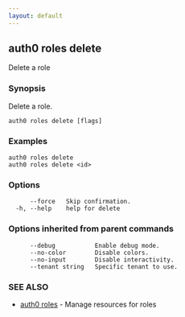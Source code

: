 ```yaml
---
layout: default
---
```

## auth0 roles delete

Delete a role

### Synopsis

Delete a role.

```
auth0 roles delete [flags]
```

### Examples

```
auth0 roles delete
auth0 roles delete <id>
```

### Options

```
      --force   Skip confirmation.
  -h, --help    help for delete
```

### Options inherited from parent commands

```
      --debug           Enable debug mode.
      --no-color        Disable colors.
      --no-input        Disable interactivity.
      --tenant string   Specific tenant to use.
```

### SEE ALSO

* [auth0 roles](auth0_roles.md)	 - Manage resources for roles

